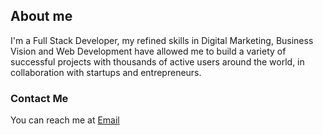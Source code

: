## About me

I'm a Full Stack Developer, my refined skills in Digital Marketing, Business Vision and Web Development have allowed me to build a variety of successful projects with thousands of active users around the world, in collaboration with startups and entrepreneurs.


### Contact Me
You can reach me at  <a href="mailto:infoedsonaguiar@gmail.com">Email</a>
